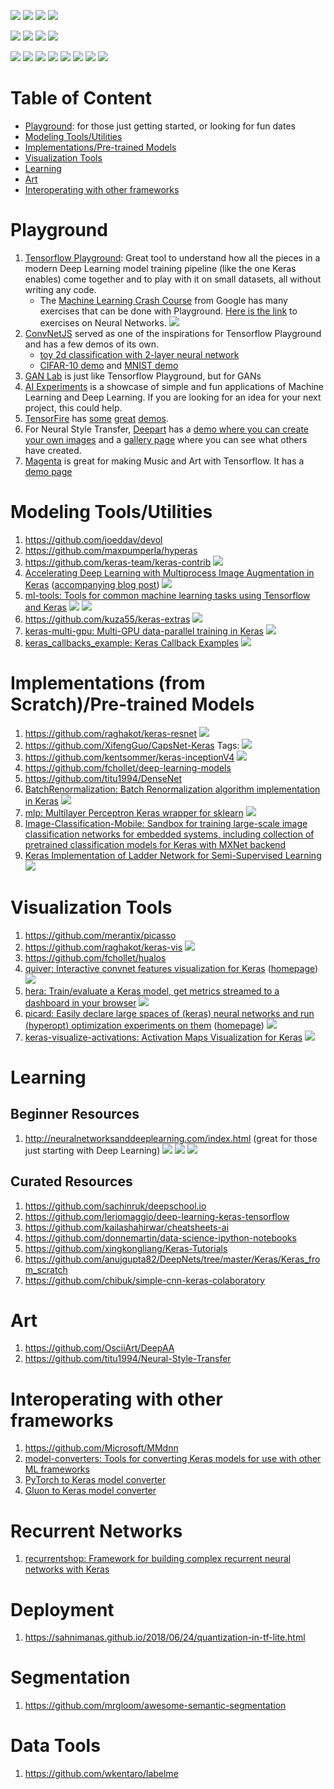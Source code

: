 ![](https://img.shields.io/pypi/l/ansicolortags.svg?raw=true) ![](https://img.shields.io/badge/Maintained%3F-yes-green.svg) ![](https://img.shields.io/badge/contributions-welcome-brightgreen.svg?raw=true) ![](https://img.shields.io/badge/PRs-welcome-brightgreen.svg)

![](https://img.shields.io/github/issues-raw/soumendra/awesome-deeplearning.svg) ![](	https://img.shields.io/github/issues-pr-raw/soumendra/awesome-deeplearning.svg) ![](https://img.shields.io/github/last-commit/soumendra/awesome-deeplearning.svg) ![](https://img.shields.io/github/contributors/soumendra/awesome-deeplearning.svg)

![](https://img.shields.io/github/forks/soumendra/awesome-deeplearning.svg) ![](https://img.shields.io/github/stars/soumendra/awesome-deeplearning.svg) ![](https://img.shields.io/github/watchers/soumendra/awesome-deeplearning.svg) ![](https://img.shields.io/github/commit-activity/m/soumendra/awesome-deeplearning.svg) ![](https://img.shields.io/github/repo-size/soumendra/awesome-deeplearning.svg) ![](https://img.shields.io/github/languages/code-size/soumendra/awesome-deeplearning.svg) ![](https://img.shields.io/github/release-date/soumendra/awesome-deeplearning.svg) ![](https://img.shields.io/github/release/soumendra/awesome-deeplearning.svg)

# Table of Content

* [Playground](https://github.com/soumendra/awesome-deeplearning/blob/master/README.md#playground): for those just getting started, or looking for fun dates
* [Modeling Tools/Utilities](https://github.com/soumendra/awesome-deeplearning/blob/master/README.md#modeling-toolsutilities)
* [Implementations/Pre-trained Models](https://github.com/soumendra/awesome-deeplearning/blob/master/README.md#implementations-from-scratchpre-trained-models)
* [Visualization Tools](https://github.com/soumendra/awesome-deeplearning/blob/master/README.md#implementations-from-scratchpre-trained-models)
* [Learning](https://github.com/soumendra/awesome-deeplearning/blob/master/README.md#implementations-from-scratchpre-trained-models)
* [Art](https://github.com/soumendra/awesome-deeplearning/blob/master/README.md#implementations-from-scratchpre-trained-models)
* [Interoperating with other frameworks](https://github.com/soumendra/awesome-deeplearning/blob/master/README.md#implementations-from-scratchpre-trained-models)

# Playground

1. [Tensorflow Playground](https://playground.tensorflow.org): Great tool to understand how all the pieces in a modern Deep Learning model training pipeline (like the one Keras enables) come together and to play with it on small datasets, all without writing any code.
    - The [Machine Learning Crash Course](https://developers.google.com/machine-learning/crash-course/) from Google has many exercises that can be done with Playground. [Here is the link](https://developers.google.com/machine-learning/crash-course/introduction-to-neural-networks/playground-exercises) to exercises on Neural Networks. ![](https://img.shields.io/badge/Library-Tensorflow-green.svg)
2. [ConvNetJS](https://cs.stanford.edu/people/karpathy/convnetjs/) served as one of the inspirations for Tensorflow Playground and has a few demos of its own.
    - [toy 2d classification with 2-layer neural network](https://cs.stanford.edu/people/karpathy/convnetjs/demo/classify2d.html)
    - [CIFAR-10 demo](https://cs.stanford.edu/people/karpathy/convnetjs/demo/cifar10.html) and [MNIST demo](https://cs.stanford.edu/people/karpathy/convnetjs/demo/mnist.html)
3. [GAN Lab](https://poloclub.github.io/ganlab/) is just like Tensorflow Playground, but for GANs
4. [AI Experiments](https://experiments.withgoogle.com/collection/ai) is a showcase of simple and fun applications of Machine Learning and Deep Learning. If you are looking for an idea for your next project, this could help.
5. [TensorFire](https://tenso.rs/) has [some](https://tenso.rs/demos/fast-neural-style/) [great](https://tenso.rs/demos/rock-paper-scissors/) [demos](https://cyborg.tenso.rs/).
6. For Neural Style Transfer, [Deepart](https://deepart.io/) has a [demo where you can create your own images](https://deepart.io/hire/) and a [gallery page](https://deepart.io/latest/) where you can see what others have created.
7. [Magenta](https://magenta.tensorflow.org/) is great for making Music and Art with Tensorflow. It has a [demo page](https://magenta.tensorflow.org/demos)

# Modeling Tools/Utilities

1. https://github.com/joeddav/devol
2. https://github.com/maxpumperla/hyperas
3. https://github.com/keras-team/keras-contrib ![](https://img.shields.io/badge/Library-Keras-green.svg)
4. [Accelerating Deep Learning with Multiprocess Image Augmentation in Keras](https://github.com/stratospark/keras-multiprocess-image-data-generator) ([accompanying blog post](http://blog.stratospark.com/multiprocess-image-augmentation-keras.html)) ![](https://img.shields.io/badge/Library-Keras-green.svg)
5. [ml-tools: Tools for common machine learning tasks using Tensorflow and Keras](https://github.com/triagemd/ml-tools) ![](https://img.shields.io/badge/Library-Tensorflow-green.svg) ![](https://img.shields.io/badge/Library-Keras-green.svg)
6. https://github.com/kuza55/keras-extras ![](https://img.shields.io/badge/Library-Keras-green.svg)
7. [keras-multi-gpu: Multi-GPU data-parallel training in Keras](https://github.com/rossumai/keras-multi-gpu) ![](https://img.shields.io/badge/Library-Keras-green.svg)
8. [keras_callbacks_example: Keras Callback Examples](https://github.com/keunwoochoi/keras_callbacks_example) ![](https://img.shields.io/badge/Library-Keras-green.svg)

# Implementations (from Scratch)/Pre-trained Models

1. https://github.com/raghakot/keras-resnet ![](https://img.shields.io/badge/Library-Keras-green.svg)
2. https://github.com/XifengGuo/CapsNet-Keras Tags: ![](https://img.shields.io/badge/Library-Keras-green.svg)
3. https://github.com/kentsommer/keras-inceptionV4 ![](https://img.shields.io/badge/Library-Keras-green.svg)
4. https://github.com/fchollet/deep-learning-models
5. https://github.com/titu1994/DenseNet
6. [BatchRenormalization: Batch Renormalization algorithm implementation in Keras](https://github.com/titu1994/BatchRenormalization) ![](https://img.shields.io/badge/Library-Keras-green.svg)
7. [mlp: Multilayer Perceptron Keras wrapper for sklearn](https://github.com/alvarouc/mlp) ![](https://img.shields.io/badge/Library-Keras-green.svg)
8. [Image-Classification-Mobile: Sandbox for training large-scale image classification networks for embedded systems, including collection of pretrained classification models for Keras with MXNet backend](https://github.com/osmr/imgclsmob)
9. [Keras Implementation of Ladder Network for Semi-Supervised Learning](https://github.com/divamgupta/ladder_network_keras) ![](https://img.shields.io/badge/Library-Keras-green.svg)

# Visualization Tools

1. https://github.com/merantix/picasso
2. https://github.com/raghakot/keras-vis ![](https://img.shields.io/badge/Library-Keras-green.svg)
3. https://github.com/fchollet/hualos
4. [quiver: Interactive convnet features visualization for Keras](https://github.com/keplr-io/quiver) ([homepage](https://keplr-io.github.io/quiver/)) ![](https://img.shields.io/badge/Library-Keras-green.svg)
5. [hera: Train/evaluate a Keras model, get metrics streamed to a dashboard in your browser](https://github.com/keplr-io/hera) ![](https://img.shields.io/badge/Library-Keras-green.svg)
6. [picard: Easily declare large spaces of (keras) neural networks and run (hyperopt) optimization experiments on them](https://github.com/keplr-io/picard) ([homepage](http://picard.libs.keplr.io/)) ![](https://img.shields.io/badge/Library-Keras-green.svg)
7. [keras-visualize-activations: Activation Maps Visualization for Keras](https://github.com/philipperemy/keras-visualize-activations) ![](https://img.shields.io/badge/Library-Keras-green.svg)

# Learning

## Beginner Resources

1. http://neuralnetworksanddeeplearning.com/index.html (great for those just starting with Deep Learning) ![](https://img.shields.io/badge/Meta-Beginner%20Friendly-orange.svg) ![](https://img.shields.io/badge/Meta-Recommended-orange.svg) ![](https://img.shields.io/badge/Resource-Book-red.svg)

## Curated Resources

1. https://github.com/sachinruk/deepschool.io
2. https://github.com/leriomaggio/deep-learning-keras-tensorflow
3. https://github.com/kailashahirwar/cheatsheets-ai
4. https://github.com/donnemartin/data-science-ipython-notebooks
5. https://github.com/xingkongliang/Keras-Tutorials
6. https://github.com/anujgupta82/DeepNets/tree/master/Keras/Keras_from_scratch
7. https://github.com/chibuk/simple-cnn-keras-colaboratory

# Art

1. https://github.com/OsciiArt/DeepAA
2. https://github.com/titu1994/Neural-Style-Transfer

# Interoperating with other frameworks

1. https://github.com/Microsoft/MMdnn
2. [model-converters: Tools for converting Keras models for use with other ML frameworks](https://github.com/triagemd/model-converters)
3. [PyTorch to Keras model converter](https://github.com/nerox8664/pytorch2keras)
4. [Gluon to Keras model converter](https://github.com/nerox8664/gluon2keras)

# Recurrent Networks

1. [recurrentshop: Framework for building complex recurrent neural networks with Keras](https://github.com/farizrahman4u/recurrentshop)

# Deployment

1. https://sahnimanas.github.io/2018/06/24/quantization-in-tf-lite.html

# Segmentation

1. https://github.com/mrgloom/awesome-semantic-segmentation

# Data Tools

1. https://github.com/wkentaro/labelme
